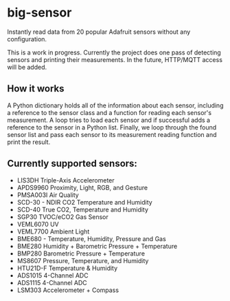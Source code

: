 # big-sensor
Instantly read data from 20 popular Adafruit sensors without any configuration.

This is a work in progress. Currently the project does one pass of detecting sensors and printing their measurements. In the future, HTTP/MQTT access will be added.

## How it works

A Python dictionary holds all of the information about each sensor, including a reference to the sensor class and a function for reading each sensor's measurement. A loop tries to load each sensor and if successful adds a reference to the sensor in a Python list. Finally, we loop through the found sensor list and pass each sensor to its measurement reading function and print the result.

## Currently supported sensors:

 - LIS3DH Triple-Axis Accelerometer
 - APDS9960 Proximity, Light, RGB, and Gesture
 - PMSA003I Air Quality
 - SCD-30 - NDIR CO2 Temperature and Humidity
 - SCD-40 True CO2, Temperature and Humidity
 - SGP30 TVOC/eCO2 Gas Sensor
 - VEML6070 UV
 - VEML7700 Ambient Light
 - BME680 - Temperature, Humidity, Pressure and Gas
 - BME280 Humidity + Barometric Pressure + Temperature
 - BMP280 Barometric Pressure + Temperature
 - MS8607 Pressure, Temperature, and Humidity
 - HTU21D-F Temperature & Humidity
 - ADS1015 4-Channel ADC
 - ADS1115 4-Channel ADC
 - LSM303 Accelerometer + Compass
